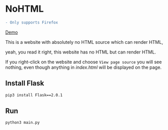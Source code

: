 # NoHTML

```diff
- Only supports Firefox
```

[Demo](https://nohtmlatall.herokuapp.com/)

This is a website with absolutely no HTML source which can render HTML,

yeah, you read it right, this website has no HTML but can render HTML.

If you right-click on the website and choose `View page source` you will see nothing, even though anything in _index.html_ will be displayed on the page.

## Install Flask

```sh
pip3 install Flask==2.0.1
```

## Run

```sh
python3 main.py
```
